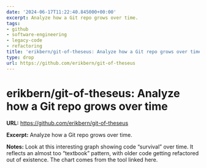 ```yaml
---
date: '2024-06-17T11:22:40.845000+00:00'
excerpt: Analyze how a Git repo grows over time.
tags:
- github
- software-engineering
- legacy-code
- refactoring
title: 'erikbern/git-of-theseus: Analyze how a Git repo grows over time'
type: drop
url: https://github.com/erikbern/git-of-theseus
---
```


# erikbern/git-of-theseus: Analyze how a Git repo grows over time

**URL:** https://github.com/erikbern/git-of-theseus

**Excerpt:** Analyze how a Git repo grows over time.

**Notes:**
Look at this interesting graph showing code “survival” over time. It reflects an almost too “textbook” pattern, with older code getting refactored out of existence. The chart comes from the tool linked here. 
